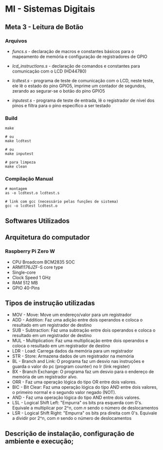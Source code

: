 # MI - Sistemas Digitais
## Meta 3 - Leitura de Botão

### Arquivos

- *funcs.s* - declaração de macros e constantes básicos para o mapeamento de memória e configuração de registradores de GPIO

- *lcd_instructions.s* - declaração de comandos e constantes para comunicação com o LCD (HD44780)

- *lcdtest.s* - programa de teste de comunicação com o LCD, neste teste, ele lê o estado do pino GPIO5, imprime um contador de segundos, zerando ao segurar-se o botão do pino GPIO5

- *inputest.s* - programa de teste de entrada, lê o registrador de nível dos pinos e filtra para o pino específico a ser testado

### Build

```console
make

# ou
make lcdtest

# ou
make inputest

# para limpeza
make clean
```

### Compilação Manual

```console
# montagem
as -o lcdtest.o lcdtest.s

# link com gcc (necessário pelas funções de sistema)
gcc -o lcdtest lcdtest.o
```

## Softwares Utilizados

## Arquitetura do computador
### Raspberry Pi Zero W
- CPU Broadcom BCM2835 SOC
- ARM1176JZF-S core type
- Single-core
- Clock Speed 1 GHz
- RAM 512 MB
- GPIO 40-Pins

## Tipos de instrução utilizadas
- MOV - Move: Move um endereço/valor para um registrador
- ADD - Addition: Faz uma adição entre dois operandos e coloca o resultado em um registrador de destino 
- SUB - Subtraction: Faz uma subtração entre dois operandos e coloca o resultado em um registrador de destino
- MUL - Multiplication: Faz uma multiplicação entre dois operandos e coloca o resultado em um registrador de destino
- LDR - Load: Carrega dados da memória para um registrador
- STR - Store: Armazena dados de um registrador na memória
- BL  - Branch and Link: O programa faz um desvio nas instruções e guarda o valor do pc (program counter) no lr (link register)
- BX  - Branch Exchange: O programa faz um desvio para o endereço de memória de um registrador alvo.
- ORR - Faz uma operação lógica do tipo OR entre dois valores.
- BIC - Bit Clear: Faz uma operação lógica do tipo AND entre dois valores, o primeiro normal e o segundo valor negado (NOT).
- AND - Faz uma operação lógica do tipo AND entre dois valores.
- LSL - Logical Shift Left: "Empurra" os bits pra esquerda com 0's. Equivale a multiplicar por 2^n, com *n* sendo o número de deslocamentos
- LSR - Logical Shift Right: "Empurra" os bits pra direita com 0's. Equivale a dividir por 2^n, com *n* sendo o número de deslocamentos

## Descrição de instalação, configuração de ambiente e execução;
